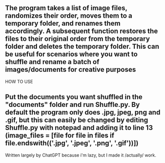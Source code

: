 The program takes a list of image files, randomizes their order, moves them to a temporary folder, and renames them accordingly. 
A subsequent function restores the files to their original order from the temporary folder and deletes the temporary folder. 
This can be useful for scenarios where you want to shuffle and rename a batch of images/documents for creative purposes
------------------------------------------------------------------------------------------------------------------------
HOW TO USE

Put the documents you want shuffled in the "documents" folder and run Shuffle.py.
By default the program only does .jpg, jpeg, png and .gif, but this can easily be changed by editing Shuffle.py with notepad and 
adding it to line 13 (image_files = [file for file in files if file.endswith(('.jpg', '.jpeg', '.png', '.gif'))])
------------------------------------------------------------------------------------------------------------------------
Written largely by ChatGPT because i'm lazy, but I made it /actually/ work.